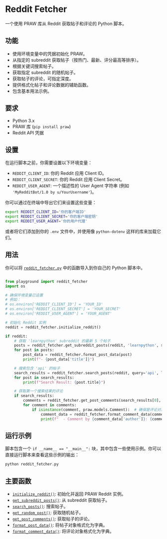 # Reddit Fetcher

一个使用 PRAW 库从 Reddit 获取帖子和评论的 Python 脚本。

## 功能

*   使用环境变量中的凭据初始化 PRAW。
*   从指定的 subreddit 获取帖子（按热门、最新、评分最高等排序）。
*   根据关键词搜索帖子。
*   获取指定 subreddit 的随机帖子。
*   获取帖子的评论，可指定深度。
*   提供格式化帖子和评论数据的辅助函数。
*   包含基本用法示例。

## 要求

*   Python 3.x
*   PRAW 库 (`pip install praw`)
*   Reddit API 凭据

## 设置

在运行脚本之前，你需要设置以下环境变量：

*   `REDDIT_CLIENT_ID`: 你的 Reddit 应用 Client ID。
*   `REDDIT_CLIENT_SECRET`: 你的 Reddit 应用 Client Secret。
*   `REDDIT_USER_AGENT`: 一个描述性的 User Agent 字符串 (例如 `'MyRedditBot/1.0 by u/YourUsername'`)。

你可以通过在终端中导出它们来设置这些变量：

```bash
export REDDIT_CLIENT_ID='你的客户端ID'
export REDDIT_CLIENT_SECRET='你的客户端密钥'
export REDDIT_USER_AGENT='你的用户代理'
```

或者将它们添加到你的 `.env` 文件中，并使用像 `python-dotenv` 这样的库来加载它们。

## 用法

你可以将 [`reddit_fetcher.py`](playground/reddit_fetcher.py) 中的函数导入到你自己的 Python 脚本中。

```python

from playground import reddit_fetcher
import os

# 确保环境变量已设置
# 例如：
# os.environ['REDDIT_CLIENT_ID'] = 'YOUR_ID'
# os.environ['REDDIT_CLIENT_SECRET'] = 'YOUR_SECRET'
# os.environ['REDDIT_USER_AGENT'] = 'YOUR_AGENT'

# 初始化 Reddit 实例
reddit = reddit_fetcher.initialize_reddit()

if reddit:
    # 获取 'learnpython' subreddit 的最新 5 个帖子
    posts = reddit_fetcher.get_subreddit_posts(reddit, 'learnpython', sort='new', limit=5)
    for post in posts:
        post_data = reddit_fetcher.format_post_data(post)
        print(f"- {post_data['title']}")

    # 搜索包含 'api' 的帖子
    search_results = reddit_fetcher.search_posts(reddit, query='api', limit=3)
    for post in search_results:
        print(f"Search Result: {post.title}")

    # 获取第一个搜索结果的评论
    if search_results:
        comments = reddit_fetcher.get_post_comments(search_results[0], limit=5, depth=1)
        for comment in comments:
            if isinstance(comment, praw.models.Comment):  # 确保是评论对象
                comment_data = reddit_fetcher.format_comment_data(comment)
                print(f"  - Comment by {comment_data['author']}: {comment_data['body'][:50]}...")

```

## 运行示例

脚本包含一个 `if __name__ == "__main__":` 块，其中包含一些使用示例。你可以直接运行脚本来查看这些示例的输出：

```bash
python reddit_fetcher.py
```

## 主要函数

*   [`initialize_reddit()`](playground/reddit_fetcher.py): 初始化并返回 PRAW Reddit 实例。
*   [`get_subreddit_posts()`](playground/reddit_fetcher.py): 从 subreddit 获取帖子。
*   [`search_posts()`](playground/reddit_fetcher.py): 搜索帖子。
*   [`get_random_post()`](playground/reddit_fetcher.py): 获取随机帖子。
*   [`get_post_comments()`](playground/reddit_fetcher.py): 获取帖子的评论。
*   [`format_post_data()`](playground/reddit_fetcher.py): 将帖子对象格式化为字典。
*   [`format_comment_data()`](playground/reddit_fetcher.py): 将评论对象格式化为字典。